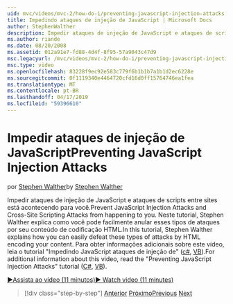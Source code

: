 ```yaml
---
uid: mvc/videos/mvc-2/how-do-i/preventing-javascript-injection-attacks
title: Impedindo ataques de injeção de JavaScript | Microsoft Docs
author: StephenWalther
description: Impedir ataques de injeção de JavaScript e ataques de scripts entre sites está acontecendo para você. Neste tutorial, Stephen Walther explica como você pode facilmente de...
ms.author: riande
ms.date: 08/20/2008
ms.assetid: 012a91e7-fd88-4d4f-8f95-57a9043c47d9
msc.legacyurl: /mvc/videos/mvc-2/how-do-i/preventing-javascript-injection-attacks
msc.type: video
ms.openlocfilehash: 83228f9ec92e583c779f6b1b1b7a1b1d2ec6228e
ms.sourcegitcommit: 0f1119340e4464720cfd16d0ff15764746ea1fea
ms.translationtype: MT
ms.contentlocale: pt-BR
ms.lasthandoff: 04/17/2019
ms.locfileid: "59396610"
---
```

# <a name="preventing-javascript-injection-attacks"></a><span data-ttu-id="85780-104">Impedir ataques de injeção de JavaScript</span><span class="sxs-lookup"><span data-stu-id="85780-104">Preventing JavaScript Injection Attacks</span></span>

<span data-ttu-id="85780-105">por [Stephen Walther](https://github.com/StephenWalther)</span><span class="sxs-lookup"><span data-stu-id="85780-105">by [Stephen Walther](https://github.com/StephenWalther)</span></span>

<span data-ttu-id="85780-106">Impedir ataques de injeção de JavaScript e ataques de scripts entre sites está acontecendo para você.</span><span class="sxs-lookup"><span data-stu-id="85780-106">Prevent JavaScript Injection Attacks and Cross-Site Scripting Attacks from happening to you.</span></span> <span data-ttu-id="85780-107">Neste tutorial, Stephen Walther explica como você pode facilmente anular esses tipos de ataques por seu conteúdo de codificação HTML.</span><span class="sxs-lookup"><span data-stu-id="85780-107">In this tutorial, Stephen Walther explains how you can easily defeat these types of attacks by HTML encoding your content.</span></span> <span data-ttu-id="85780-108">Para obter informações adicionais sobre este vídeo, leia o tutorial "Impedindo JavaScript ataques de injeção de" ([c#](../../../overview/older-versions-1/security/preventing-javascript-injection-attacks-cs.md), [VB](../../../overview/older-versions-1/security/preventing-javascript-injection-attacks-vb.md)).</span><span class="sxs-lookup"><span data-stu-id="85780-108">For additional information about this video, read the "Preventing JavaScript Injection Attacks" tutorial ([C#](../../../overview/older-versions-1/security/preventing-javascript-injection-attacks-cs.md), [VB](../../../overview/older-versions-1/security/preventing-javascript-injection-attacks-vb.md)).</span></span>

[<span data-ttu-id="85780-109">&#9654;Assista ao vídeo (11 minutos)</span><span class="sxs-lookup"><span data-stu-id="85780-109">&#9654; Watch video (11 minutes)</span></span>](https://channel9.msdn.com/Blogs/ASP-NET-Site-Videos/preventing-javascript-injection-attacks)

> [!div class="step-by-step"]
> <span data-ttu-id="85780-110">[Anterior](an-introduction-to-url-routing.md)
> [Próximo](creating-unit-tests-for-aspnet-mvc-applications.md)</span><span class="sxs-lookup"><span data-stu-id="85780-110">[Previous](an-introduction-to-url-routing.md)
[Next](creating-unit-tests-for-aspnet-mvc-applications.md)</span></span>
